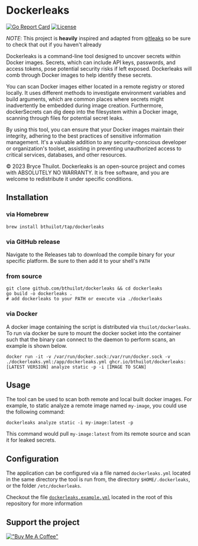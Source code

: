 # Dockerleaks

[![Go Report Card](https://goreportcard.com/badge/github.com/bthuilot/dockerleaks)](https://goreportcard.com/report/github.com/bthuilot/dockerleaks)
[![License](https://img.shields.io/github/license/bthuilot/dockerleaks)](./LICENSE)

*NOTE*: This project is **heavily** inspired and adapted from [gitleaks](https://github.com/gitleaks/gitleaks)
so be sure to check that out if you haven't already 

Dockerleaks is a command-line tool designed to uncover secrets within Docker images.
Secrets, which can include API keys, passwords, and access tokens, pose potential security risks if left exposed. 
Dockerleaks will comb through Docker images to help identify these secrets.

You can scan Docker images either located in a remote registry or stored locally.
It uses different methods to investigate environment variables and build arguments,
which are common places where secrets might inadvertently be embedded during image creation.
Furthermore, dockerSecrets can dig deep into the filesystem within a Docker image,
scanning through files for potential secret leaks.

By using this tool, you can ensure that your Docker images maintain their integrity,
adhering to the best practices of sensitive information management.
It's a valuable addition to any security-conscious developer or organization's toolset,
assisting in preventing unauthorized access to critical services, databases, and other resources.

© 2023 Bryce Thuilot. Dockerleaks is an open-source project and comes with ABSOLUTELY NO WARRANTY.
It is free software, and you are welcome to redistribute it under specific conditions.

## Installation

### via Homebrew

```shell
brew install bthuilot/tap/dockerleaks
```

### via GitHub release

Navigate to the Releases tab to download the compile binary for your specific platform.
Be sure to then add it to your shell's `PATH`

### from source

```shell
git clone github.com/bthuilot/dockerleaks && cd dockerleaks
go build -o dockerleaks .
# add dockerleaks to your PATH or execute via ./dockerleaks
```

### via Docker

A docker image containing the script is distributed via `thuilot/dockerleaks`. To run via docker be sure to mount
the docker socket into the container such that the binary can connect to the daemon to perform scans, an example
is shown below.

```shell
docker run -it -v /var/run/docker.sock:/var/run/docker.sock -v ./dockerleaks.yml:/app/dockerleaks.yml ghcr.io/bthuilot/dockerleaks:[LATEST VERSION] analyze static -p -i [IMAGE TO SCAN] 
```

## Usage

The tool can be used to scan both remote and local built docker images.
For example, to static analyze a remote image named `my-image`, you could use the following command:

```commandline
dockerleaks analyze static -i my-image:latest -p
```

This command would pull `my-image:latest` from its remote source and scan it for leaked secrets.


## Configuration


The application can be configured via a file named `dockerleaks.yml` located in the same directory the
tool is run from, the directory `$HOME/.dockerleaks`, or the folder `/etc/dockerleaks`.

Checkout the file [`dockerleaks.example.yml`](/dockerleaks.example.yml) located in the root of this
repository for more information


## Support the project

[!["Buy Me A Coffee"](https://www.buymeacoffee.com/assets/img/custom_images/orange_img.png)](https://www.buymeacoffee.com/thuilot)